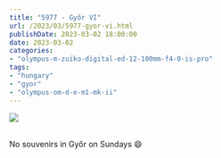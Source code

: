 ```yaml
---
title: "5977 - Győr VI"
url: /2023/03/5977-gyor-vi.html
publishDate: 2023-03-02 18:00:00
date: 2023-03-02
categories:
- "olympus-m-zuiko-digital-ed-12-100mm-f4-0-is-pro"
tags:
- "hungary"
- "gyor"
- "olympus-om-d-e-m1-mk-ii"
---
```

<div class="container">
<div class="center"><a target="_blank" href="https://d25zfm9zpd7gm5.cloudfront.net/1200x1200/2019/20191020_102657_lr.jpg"><img class="webfeedsFeaturedVisual" src="https://d25zfm9zpd7gm5.cloudfront.net/0600x0600/2019/20191020_102657_lr.jpg" /></a></div>
</div>
<br />

No souvenirs in Győr on Sundays :smile:
